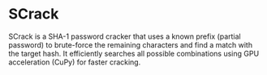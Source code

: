# SCrack
SCrack is a SHA-1 password cracker that uses a known prefix (partial password) to brute-force the remaining characters and find a match with the target hash. It efficiently searches all possible combinations using GPU acceleration (CuPy) for faster cracking.
